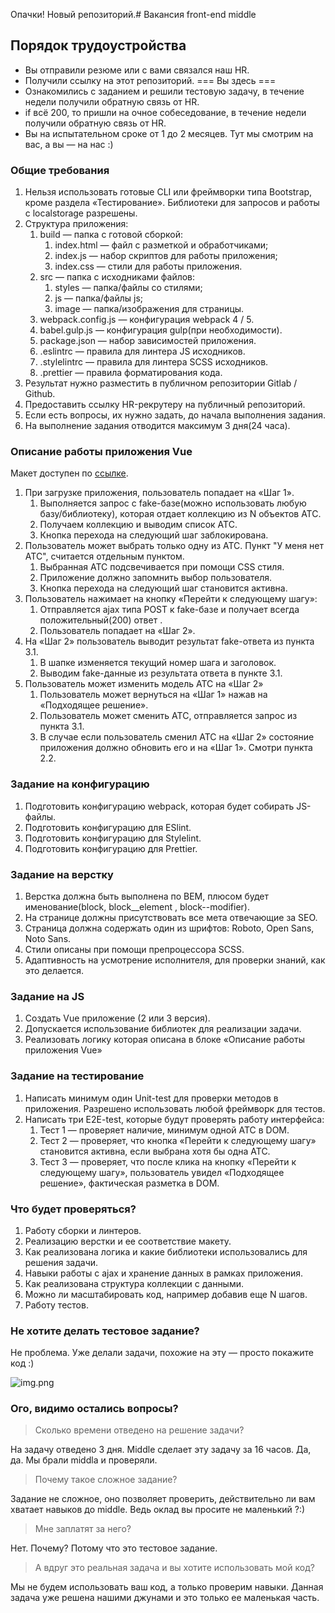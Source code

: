 Опачки! Новый репозиторий.# Вакансия front-end middle

## Порядок трудоустройства
- Вы отправили резюме или с вами связался наш HR.
- Получили ссылку на этот репозиторий.
  === Вы здесь ===
- Ознакомились с заданием и решили тестовую задачу, в течение недели получили обратную связь от HR.
- if всё 200, то пришли на очное собеседование, в течение недели получили обратную связь от HR.
- Вы на испытательном сроке от 1 до 2 месяцев. Тут мы смотрим на вас, а вы — на нас :)

### Общие требования
1. Нельзя использовать готовые CLI или фреймворки типа Bootstrap, кроме раздела «Тестирование». Библиотеки для запросов и работы с localstorage разрешены.
2. Структура приложения:
    1. build — папка с готовой сборкой:
        1. index.html — файл с разметкой и обработчиками;
        2. index.js — набор скриптов для работы приложения;
        3. index.css — стили для работы приложения.
    2. src — папка с исходниками файлов:
        1. styles — папка/файлы со стилями;
        2. js — папка/файлы js;
        3. image — папка/изображения для страницы.
    3. webpack.config.js — конфигурация webpack 4 / 5.
    4. babel.gulp.js — конфигурация gulp(при необходимости).
    5. package.json — набор зависимостей приложения.
    6. .eslintrc — правила для линтера JS исходников.
    7. .stylelintrc — правила для линтера SCSS исходников.
    8. .prettier — правила форматирования кода.
3. Результат нужно разместить в публичном репозитории Gitlab / Github.
4. Предоставить ссылку HR-рекрутеру на публичный репозиторий.
5. Если есть вопросы, их нужно задать, до начала выполнения задания.
6. На выполнение задания отводится максимум 3 дня(24 часа).

### Описание работы приложения Vue
Макет доступен по [ссылке](https://www.figma.com/file/b2F3Xjl0GMTTWEmWLfrqZc/Тестовое-задание-front-end?node-id=0%3A1).

1. При загрузке приложения, пользователь попадает на «Шаг 1».
    1. Выполняется запрос с fake-базе(можно использовать любую базу/библиотеку), которая отдает коллекцию из N объектов АТС.
    2. Получаем коллекцию и выводим список АТС.
    3. Кнопка перехода на следующий шаг заблокирована.
2. Пользователь может выбрать только одну из АТС. Пункт "У меня нет АТС", считается отдельным пунктом.
    1. Выбранная АТС подсвечивается при помощи CSS стиля.
    2. Приложение должно запомнить выбор пользователя.
    3. Кнопка перехода на следующий шаг становится активна.
3. Пользователь нажимает на кнопку «Перейти к следующему шагу»:
    1. Отправляется ajax типа POST к fake-базе и получает всегда положительный(200) ответ .
    2. Пользователь попадает на «Шаг 2».
4. На «Шаг 2» пользователь выводит результат fake-ответа из пункта 3.1.
    1. В шапке изменяется текущий номер шага и заголовок.
    2. Выводим fake-данные из результата ответа в пункте 3.1.
5. Пользователь может изменить модель АТС на «Шаг 2»
    1. Пользователь может вернуться на «Шаг 1» нажав на «Подходящее решение».
    2. Пользователь может сменить АТС, отправляется запрос из пункта 3.1.
    3. В случае если пользователь сменил АТС на «Шаг 2» состояние приложения должно обновить его и на «Шаг 1». Смотри пункта 2.2.

### Задание на конфигурацию
1. Подготовить конфигурацию webpack, которая будет собирать JS-файлы.
2. Подготовить конфигурацию для ESlint.
3. Подготовить конфигурацию для Stylelint.
4. Подготовить конфигурацию для Prettier.

### Задание на верстку
1. Верстка должна быть выполнена по BEM, плюсом будет именование(block, block__element , block--modifier).
2. На странице должны присутствовать все мета отвечающие за SEO.
3. Страница должна содержать один из шрифтов: Roboto, Open Sans, Noto Sans.
4. Стили описаны при помощи препроцессора SCSS.
5. Адаптивность на усмотрение исполнителя, для проверки знаний, как это делается.

### Задание на JS
1. Создать Vue приложение (2 или 3 версия).
2. Допускается использование библиотек для реализации задачи.
3. Реализовать логику которая описана в блоке «Описание работы приложения Vue»

### Задание на тестирование
1. Написать минимум один Unit-test для проверки методов в приложения. Разрешено использовать любой фреймворк для тестов.
2. Написать три E2E-test, которые будут проверять работу интерфейса:
    1. Тест 1 — проверяет наличие, минимум одной АТС в DOM.
    2. Тест 2 — проверяет, что кнопка «Перейти к следующему шагу» становится активна, если выбрана хотя бы одна АТС.
    3. Тест 3 — проверяет, что после клика на кнопку «Перейти к следующему шагу», пользователь увидел «Подходящее решение», фактическая разметка в DOM.

### Что будет проверяться?
1. Работу сборки и линтеров.
2. Реализацию верстки и ее соответствие макету.
3. Как реализована логика и какие библиотеки использовались для решения задачи.
4. Навыки работы с ajax и хранение данных в рамках приложения.
5. Как реализована структура коллекции с данными.
6. Можно ли масштабировать код, например добавив еще N шагов.
7. Работу тестов.

### Не хотите делать тестовое задание?
Не проблема. Уже делали задачи, похожие на эту — просто покажите код :)

![img.png](img.png)


### Ого, видимо остались вопросы?


> Сколько времени отведено на решение задачи?

На задачу отведено 3 дня. Middle сделает эту задачу за 16 часов. Да, да. Мы брали middla и проверяли.

> Почему такое сложное задание?

Задание не сложное, оно позволяет проверить, действительно ли вам хватает навыков до middle. Ведь оклад вы просите не маленький ?:)

> Мне заплатят за него?

Нет. Почему? Потому что это тестовое задание.

> А вдруг это реальная задача и вы хотите использовать мой код?

Мы не будем использовать ваш код, а только проверим навыки. Данная задача уже решена нашими джунами и это только ее маленькая часть.